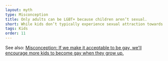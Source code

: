 ```yaml
---
layout: myth
type: Misconception
title: Only adults can be LGBT+ because children aren’t sexual.
short: While kids don’t typically experience sexual attraction towards others, crushes are common for kids aged 4+. Just like some kids get crushes on others of the opposite sex in kindergarten, some get crushes on kids of the same sex.
tags: Kids
order: 11
---
```


See also: [Misconception: If we make it acceptable to be gay, we'll encourage more kids to become gay when they grow up.](/encourage-gay)